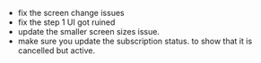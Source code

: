 - fix the screen change issues
- fix the step 1 UI got ruined
- update the smaller screen sizes issue.
- make sure you update the subscription status. to show that it is cancelled but active.
